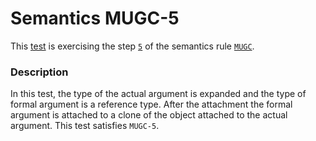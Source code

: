 # Semantics MUGC-5

This [test](.) is exercising the step [`5`](../Readme.md) of the semantics rule [`MUGC`](../../mugc/Readme.md).

### Description

In this test, the type of the actual argument is expanded and the type of formal argument is a reference type. After the attachment the formal argument is attached to a clone of the object attached to the actual argument. This test satisfies `MUGC-5`.
